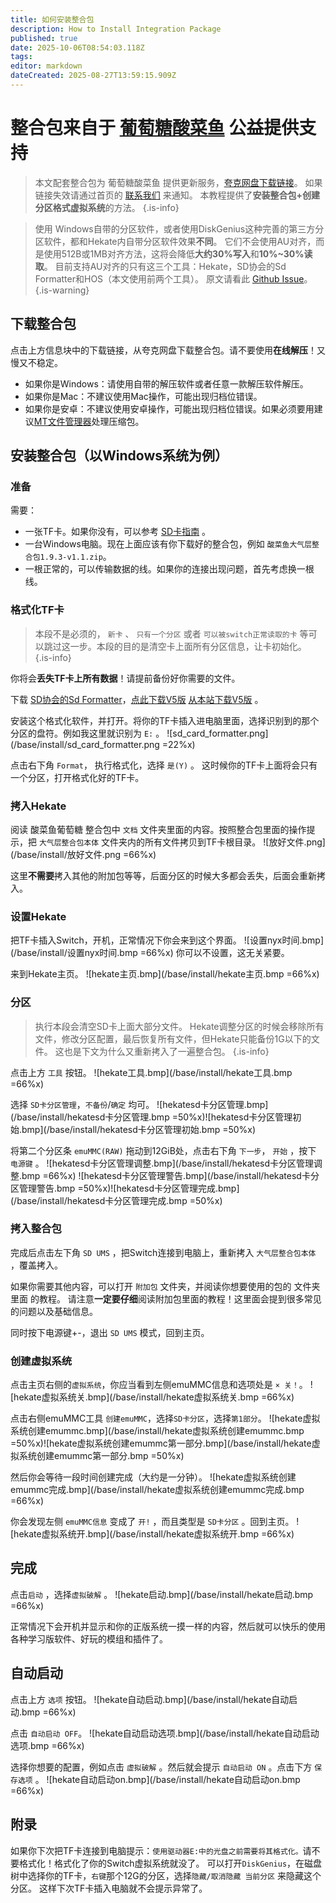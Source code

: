 ```yaml
---
title: 如何安装整合包
description: How to Install Integration Package
published: true
date: 2025-10-06T08:54:03.118Z
tags: 
editor: markdown
dateCreated: 2025-08-27T13:59:15.909Z
---
```


# 整合包来自于 [葡萄糖酸菜鱼](https://space.bilibili.com/604067016) 公益提供支持
> 本文配套整合包为 葡萄糖酸菜鱼 提供更新服务，[夸克网盘下载链接](https://pan.quark.cn/s/3c0d28411181)。
如果链接失效请通过首页的 [联系我们](/home) 来通知。
本教程提供了**安装整合包+创建分区格式虚拟系统**的方法。
{.is-info}

> 使用 Windows自带的分区软件，或者使用DiskGenius这种完善的第三方分区软件，都和Hekate内自带分区软件效果**不同**。
它们不会使用AU对齐，而是使用512B或1MB对齐方法，这将会降低**大约30%写入**和**10%~30%读取**。
目前支持AU对齐的只有这三个工具：Hekate，SD协会的Sd Formatter和HOS（本文使用前两个工具）。
原文请看此 [Github Issue](https://github.com/CTCaer/hekate/issues/1138#event-20092252629)。
{.is-warning}

## 下载整合包
点击上方信息块中的下载链接，从夸克网盘下载整合包。请不要使用**在线解压**！又慢又不稳定。
- 如果你是Windows：请使用自带的解压软件或者任意一款解压软件解压。
- 如果你是Mac：不建议使用Mac操作，可能出现归档位错误。
- 如果你是安卓：不建议使用安卓操作，可能出现归档位错误。如果必须要用建议[MT文件管理器](https://mt2.cn/)处理压缩包。

## 安装整合包（以Windows系统为例）
### 准备
需要：
- 一张TF卡。如果你没有，可以参考 [SD卡指南](/sdcard) 。
- 一台Windows电脑。现在上面应该有你下载好的整合包，例如 `酸菜鱼大气层整合包1.9.3-v1.1.zip`。
- 一根正常的，可以传输数据的线。如果你的连接出现问题，首先考虑换一根线。

### 格式化TF卡
> 本段不是必须的， `新卡` 、 `只有一个分区` 或者 `可以被switch正常读取的卡` 等可以跳过这一步。本段的目的是清空卡上面所有分区信息，让卡初始化。
{.is-info}

你将会**丢失TF卡上所有数据**！请提前备份好你需要的文件。

下载 [SD协会的Sd Formatter](https://www.sdcard.org/downloads/formatter/)，[点此下载V5版](https://www.sdcard.org/downloads/formatter/eula_windows/SDCardFormatterv5_WinEN.zip) [从本站下载V5版](https://dl.awa.cool/huangsam04/SD%20Card%20Formatter%205.0.3%20Setup%20EN.exe) 。

安装这个格式化软件，并打开。将你的TF卡插入进电脑里面，选择识别到的那个分区的盘符。例如我这里就识别为 `E:` 。
![sd_card_formatter.png](/base/install/sd_card_formatter.png =22%x)

点击右下角 `Format`， 执行格式化，选择 `是(Y)` 。	这时候你的TF卡上面将会只有一个分区，打开格式化好的TF卡。

### 拷入Hekate
阅读 酸菜鱼葡萄糖 整合包中 `文档` 文件夹里面的内容。按照整合包里面的操作提示，把 `大气层整合包本体` 文件夹内的所有文件拷贝到TF卡根目录。
![放好文件.png](/base/install/放好文件.png =66%x)

这里**不需要**拷入其他的附加包等等，后面分区的时候大多都会丢失，后面会重新拷入。

### 设置Hekate
把TF卡插入Switch，开机，正常情况下你会来到这个界面。
![设置nyx时间.bmp](/base/install/设置nyx时间.bmp =66%x)
你可以不设置，这无关紧要。

来到Hekate主页。
![hekate主页.bmp](/base/install/hekate主页.bmp =66%x)

### 分区
> 执行本段会清空SD卡上面大部分文件。
Hekate调整分区的时候会移除所有文件，修改分区配置，最后恢复所有文件，但Hekate只能备份1G以下的文件。
这也是下文为什么又重新拷入了一遍整合包。
{.is-info}

点击上方 `工具` 按钮。
![hekate工具.bmp](/base/install/hekate工具.bmp =66%x)

选择 `SD卡分区管理`，`不备份`/`确定` 均可。
![hekatesd卡分区管理.bmp](/base/install/hekatesd卡分区管理.bmp =50%x)![hekatesd卡分区管理初始.bmp](/base/install/hekatesd卡分区管理初始.bmp =50%x)

将第二个分区条 `emuMMC(RAW)` 拖动到12GiB处，点击右下角 `下一步`， `开始` ，按下 `电源键` 。
![hekatesd卡分区管理调整.bmp](/base/install/hekatesd卡分区管理调整.bmp =66%x)
![hekatesd卡分区管理警告.bmp](/base/install/hekatesd卡分区管理警告.bmp =50%x)![hekatesd卡分区管理完成.bmp](/base/install/hekatesd卡分区管理完成.bmp =50%x)

### 拷入整合包
完成后点击左下角 `SD UMS` ，把Switch连接到电脑上，重新拷入 `大气层整合包本体` ，覆盖拷入。

如果你需要其他内容，可以打开 `附加包` 文件夹，并阅读你想要使用的包的 文件夹里面 的教程。	
请注意**一定要仔细**阅读附加包里面的教程！这里面会提到很多常见的问题以及基础信息。

同时按下电源键+-，退出 `SD UMS` 模式，回到主页。

### 创建虚拟系统
点击主页右侧的`虚拟系统`，你应当看到左侧emuMMC信息和选项处是 `× 关！`。
![hekate虚拟系统关.bmp](/base/install/hekate虚拟系统关.bmp =66%x)

点击右侧emuMMC工具 `创建emuMMC`，选择`SD卡分区`，选择`第1部分`。
![hekate虚拟系统创建emummc.bmp](/base/install/hekate虚拟系统创建emummc.bmp =50%x)![hekate虚拟系统创建emummc第一部分.bmp](/base/install/hekate虚拟系统创建emummc第一部分.bmp =50%x)

然后你会等待一段时间创建完成（大约是一分钟）。
![hekate虚拟系统创建emummc完成.bmp](/base/install/hekate虚拟系统创建emummc完成.bmp =66%x)

你会发现左侧 `emuMMC信息` 变成了 `开!` ，而且类型是 `SD卡分区` 。回到主页。
![hekate虚拟系统开.bmp](/base/install/hekate虚拟系统开.bmp =66%x)

## 完成
点击`启动` ，选择`虚拟破解` 。
![hekate启动.bmp](/base/install/hekate启动.bmp =66%x)

正常情况下会开机并显示和你的正版系统一摸一样的内容，然后就可以快乐的使用各种学习版软件、好玩的模组和插件了。

## 自动启动
点击上方 `选项` 按钮。
![hekate自动启动.bmp](/base/install/hekate自动启动.bmp =66%x)

点击 `自动启动 OFF`。
![hekate自动启动选项.bmp](/base/install/hekate自动启动选项.bmp =66%x)

选择你想要的配置，例如点击 `虚拟破解` 。然后就会提示 `自动启动 ON` 。点击下方 `保存选项` 。
![hekate自动启动on.bmp](/base/install/hekate自动启动on.bmp =66%x)

## 附录
如果你下次把TF卡连接到电脑提示：`使用驱动器E:中的光盘之前需要将其格式化。`请不要格式化！格式化了你的Switch虚拟系统就没了。
可以打开`DiskGenius`，在磁盘树中选择你的TF卡，`右键`那个12G的分区，选择`隐藏/取消隐藏 当前分区` 来隐藏这个分区。
这样下次TF卡插入电脑就不会提示异常了。

